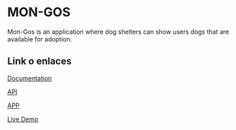 # MON-GOS

Mon-Gos is an application where dog shelters can show users dogs that are available for adoption.

## Link o enlaces
[Documentation](https://github.com/eduberenguer/skylab-bootcamp-201807/tree/develop/staff/edu-berenguer/mon-gos/docs)

[API](hhttps://github.com/eduberenguer/skylab-bootcamp-201807/tree/develop/staff/edu-berenguer/mon-gos/mon-gos-api)

[APP](https://github.com/eduberenguer/skylab-bootcamp-201807/tree/develop/staff/edu-berenguer/mon-gos/mon-gos-app)

[Live Demo](https://mon-gos.surge.sh)
